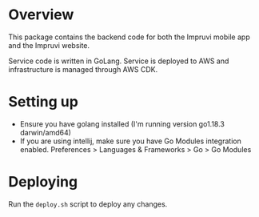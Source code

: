 # Overview
This package contains the backend code for both the Impruvi 
mobile app and the Impruvi website.

Service code is written in GoLang.
Service is deployed to AWS and infrastructure is managed through AWS CDK.


# Setting up
- Ensure you have golang installed (I'm running version go1.18.3 darwin/amd64)
- If you are using intellij, make sure you have Go Modules integration enabled.
Preferences > Languages & Frameworks > Go > Go Modules


# Deploying
Run the `deploy.sh` script to deploy any changes. 
